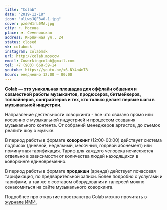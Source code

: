 ```yaml
---
title: "Colab"
date: "2019-12-18"
icon: "ulLwsJQF3w0-1.jpg"
cover: pzdeW1rL0MA.jpg
city: г. Москва
place: м. Семеновская
address: Кирпичная ул., 24
status: closed
vk: colabmsk
instagram: colabmsk
url: http://colab.moscow
email: Coworkingcolab@gmail.com
tel: +7 (903) 668-59-14
youtube: https://youtu.be/x6-NY4o4nT8
hours: ежедневно 12:00 — 00:00
---
```


**Colab — это уникальная площадка для оффлайн общения и совместной работы музыкантов, продюсеров, битмейкеров, топлайнеров, сонграйтеров и тех, кто только делает первые шаги в музыкальной индустрии.**

Направление деятельности коворкинга - все что связано прямо или косвенно с музыкальной индустрией и процессом создания музыкального контента. От собраний менеджеров артистов, до съемок реалити шоу о музыке.

В период работы в формате **коворкинг** (12:00-00:00) действует система подписок (дневной, недельный, месячный, годовой абонемент) или поминутная тарификация. Тариф для каждого человека исчисляется отдельно в зависимости от количества людей находящихся в коворкинге единовременно.

В период работы в формате **продакшн** (аренда) действует почасовая тарификация, по предварительной записи. Более подробно с услугами и тарифами, а так же с составом оборудования и галереей можно ознакомиться на сайте музыкального коворкинга.

Подробнее про открытие пространства Colab можно прочитать в [журнале ИМИ.](https://i-m-i.ru/post/music-coworking)
